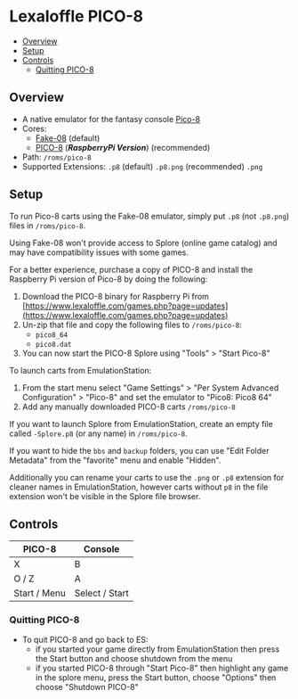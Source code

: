 # Lexaloffle PICO-8

- [Overview](#overview)
- [Setup](#setup)
- [Controls](#controls)
  - [Quitting PICO-8](#quitting-pico-8)

## Overview

- A native emulator for the fantasy console [Pico-8](https://www.lexaloffle.com/pico-8.php)
- Cores:
  - [Fake-08](https://github.com/jtothebell/fake-08) (default)
  - [PICO-8](https://www.lexaloffle.com/games.php?page=updates) (_**RaspberryPi Version**_) (recommended)
- Path: `/roms/pico-8`
- Supported Extensions: `.p8` (default) `.p8.png` (recommended) `.png`

## Setup

To run Pico-8 carts using the Fake-08 emulator, simply put `.p8` (not `.p8.png`) files in `/roms/pico-8`.

Using Fake-08 won't provide access to Splore (online game catalog) and may have compatibility issues with some games.

For a better experience, purchase a copy of PICO-8 and install the Raspberry Pi version of Pico-8 by doing the following:

1. Download the PICO-8 binary for Raspberry Pi from [https://www.lexaloffle.com/games.php?page=updates](https://www.lexaloffle.com/games.php?page=updates)
1. Un-zip that file and copy the following files to `/roms/pico-8`:
   - `pico8_64`
   - `pico8.dat`
1. You can now start the PICO-8 Splore using "Tools" > "Start Pico-8"

To launch carts from EmulationStation:
1. From the start menu select "Game Settings" > "Per System Advanced Configuration" > "Pico-8" and set the emulator to "Pico8: Pico8 64"
1. Add any manually downloaded PICO-8 carts `/roms/pico-8`

If you want to launch Splore from EmulationStation, create an empty file called `-Splore.p8` (or any name) in `/roms/pico-8`.

If you want to hide the `bbs` and `backup` folders, you can use "Edit Folder Metadata" from the "favorite" menu and enable "Hidden".

Additionally you can rename your carts to use the `.png` or `.p8` extension for cleaner names in EmulationStation, however carts without `p8` in the file extension won't be visible in the Splore file browser.

## Controls

| PICO-8       | Console        |
|--------------|----------------|
| X            | B              |
| O / Z        | A              |
| Start / Menu | Select / Start |

### Quitting PICO-8

- To quit PICO-8 and go back to ES:
  - if you started your game directly from EmulationStation then press the Start button and choose shutdown from the menu
  - if you started PICO-8 through "Start Pico-8" then highlight any game in the splore menu, press the Start button, choose "Options" then choose "Shutdown PICO-8"
